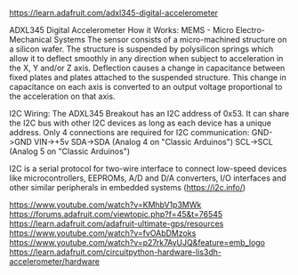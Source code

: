 
https://learn.adafruit.com/adxl345-digital-accelerometer

ADXL345 Digital Accelerometer
How it Works:
MEMS - Micro Electro-Mechanical Systems
The sensor consists of a micro-machined structure on a silicon wafer. The structure is suspended by polysilicon springs which allow it to deflect smoothly in any direction when subject to acceleration in the X, Y and/or Z axis. Deflection causes a change in capacitance between fixed plates and plates attached to the suspended structure. This change in capacitance on each axis is converted to an output voltage proportional to the acceleration on that axis.

I2C Wiring:
The ADXL345 Breakout has an I2C address of 0x53. It can share the I2C bus with other I2C devices as long as each device has a unique address. Only 4 connections are required for I2C communication:
GND->GND
VIN->+5v
SDA->SDA (Analog 4 on "Classic Arduinos")
SCL->SCL (Analog 5 on "Classic Arduinos")

I2C is a serial protocol for two-wire interface to connect low-speed devices like microcontrollers, EEPROMs, A/D and D/A converters, I/O interfaces and other similar peripherals in embedded systems (https://i2c.info/)


https://www.youtube.com/watch?v=KMhbV1p3MWk
https://forums.adafruit.com/viewtopic.php?f=45&t=76545
https://learn.adafruit.com/adafruit-ultimate-gps/resources
https://www.youtube.com/watch?v=fvOAbDMzoks
https://www.youtube.com/watch?v=p27rk7AyUJQ&feature=emb_logo
https://learn.adafruit.com/circuitpython-hardware-lis3dh-accelerometer/hardware
